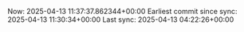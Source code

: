 Now: 2025-04-13 11:37:37.862344+00:00 Earliest commit since sync: 2025-04-13 11:30:34+00:00 Last sync: 2025-04-13 04:22:26+00:00
